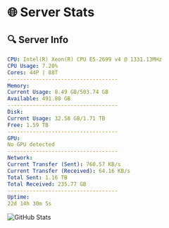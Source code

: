 # 🌐 Server Stats
## 🔍 Server Info
```yaml
CPU: Intel(R) Xeon(R) CPU E5-2699 v4 @ 1331.13MHz
CPU Usage: 7.20%
Cores: 44P | 88T
-----------------------------------
Memory:
Current Usage: 8.49 GB/503.74 GB
Available: 491.80 GB
-----------------------------------
Disk:
Current Usage: 32.58 GB/1.71 TB
Free: 1.59 TB
-----------------------------------
GPU:
No GPU detected
-----------------------------------
Network:
Current Transfer (Sent): 760.57 KB/s
Current Transfer (Received): 64.16 KB/s
Total Sent: 1.16 TB
Total Received: 235.77 GB
-----------------------------------
Uptime:
22d 14h 30m 5s
```
![GitHub Stats](https://img.shields.io/badge/Updated-2025-05-12_07:38:53-blue)